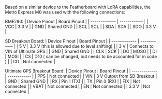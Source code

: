 Based on a similar device to the Featherboard with LoRA capabilities, the Metro Express M0 was used with the following connections:

BME280:
| Device Pinout | Board Pinout |
| ------------- | ------------ |
| VCC | 3.3 V |
| GND | Shared GND |
| SCL | SCL |
| SDA | SDA |
| SDO | 3.3 V |

SD Breakout Board:
| Device Pinout | Board Pinout |
| ------------- | ------------ |
| 5 V | 3.3 V (this is allowed due to level shifting) |
| 3 V | Connects to VIN of Ultimate GPS |
| GND | Shared GND |
| CLK | SCK |
| DO | MOSO |
| DI | MOSI |
| CS | D10 ( can be changed, but needs to be accounted for in code ) |
| CD | Not connected |

Ultimate GPS Breakout Board:
| Device Pinout | Board Pinout |
| ------------- | ------------ |
| PPS | Not connected |
| VIN | 3 V Output from SD Breakout |
| GND | Shared GND |
| RX | Pin 1 (TX) |
| TX | Pin 0 (RX) |
| FIX | Not connected |
| VBAT | Not connected |
| EN | Not connected |
| 3.3 V | Not connected |

